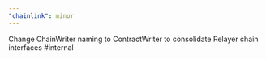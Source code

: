```yaml
---
"chainlink": minor
---
```


Change ChainWriter naming to ContractWriter to consolidate Relayer chain interfaces #internal
